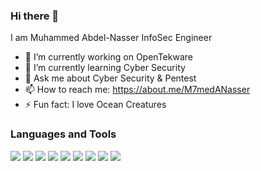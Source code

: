 ### Hi there 👋

<!--
**muhammedabdelnasser/muhammedabdelnasser** is a ✨ _special_ ✨ repository because its `README.md` (this file) appears on your GitHub profile.-->

I am Muhammed Abdel-Nasser InfoSec Engineer

- 🔭 I’m currently working on OpenTekware
- 🌱 I’m currently learning Cyber Security
- 💬 Ask me about Cyber Security & Pentest 
- 📫 How to reach me: https://about.me/M7medANasser
- ⚡ Fun fact: I love Ocean Creatures

### Languages and Tools

<img src = "https://img.shields.io/badge/-HTML5-E34F26?style=flat&logo=html5&logoColor=white"> <img src = "https://img.shields.io/badge/-CSS3-1572B6?style=flat&logo=css3&logoColor=white">
<img src="https://img.shields.io/badge/-JavaScript-eed718?style=flat&logo=javascript&logoColor=ffffff">
<img src="http://img.shields.io/badge/-Git-F1502F?style=flat&logo=git&logoColor=FFFFFF">
<img src="http://img.shields.io/badge/-Github-000000?style=flat&logo=github&logoColor=FFFFFF">
<img src="http://img.shields.io/badge/-VS%20Code-007ACC?style=flat&logo=visual%20studio%20code&logoColor=white">
<img src="https://img.shields.io/badge/-Python-black?style=flat&logo=python&logoColor=white"> 
<img src="https://img.shields.io/badge/-C%20&%20C++-659ad2?style=flat&logo=c%2B%2B&logoColor=ffffff"> 
<img src="http://img.shields.io/badge/-Google%20Cloud%20Platform-4285F4?style=flat&logo=google%20cloud&logoColor=white">
